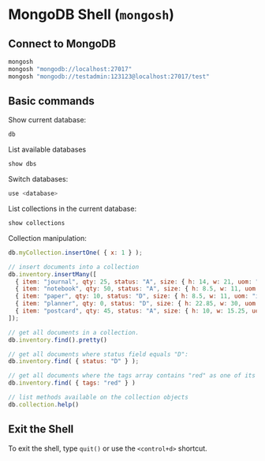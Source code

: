 # MongoDB Shell (`mongosh`)

## Connect to MongoDB

```sh
mongosh
mongosh "mongodb://localhost:27017"
mongosh "mongodb://testadmin:123123@localhost:27017/test"
```


## Basic commands

Show current database:
```js
db
```

List available databases
```js
show dbs
```

Switch databases:
```js
use <database>
```

List collections in the current database:
```js
show collections
```

Collection manipulation:
```js
db.myCollection.insertOne( { x: 1 } );

// insert documents into a collection
db.inventory.insertMany([
  { item: "journal", qty: 25, status: "A", size: { h: 14, w: 21, uom: "cm" }, tags: [ "blank", "red" ] },
  { item: "notebook", qty: 50, status: "A", size: { h: 8.5, w: 11, uom: "in" }, tags: [ "red", "blank" ] },
  { item: "paper", qty: 10, status: "D", size: { h: 8.5, w: 11, uom: "in" }, tags: [ "red", "blank", "plain" ] },
  { item: "planner", qty: 0, status: "D", size: { h: 22.85, w: 30, uom: "cm" }, tags: [ "blank", "red" ] },
  { item: "postcard", qty: 45, status: "A", size: { h: 10, w: 15.25, uom: "cm" }, tags: [ "blue" ] }
]);

// get all documents in a collection.
db.inventory.find().pretty()

// get all documents where status field equals "D":
db.inventory.find( { status: "D" } );

// get all documents where the tags array contains "red" as one of its elements:
db.inventory.find( { tags: "red" } )

// list methods available on the collection objects
db.collection.help()
```


## Exit the Shell

To exit the shell, type `quit()` or use the `<control+d>` shortcut.
